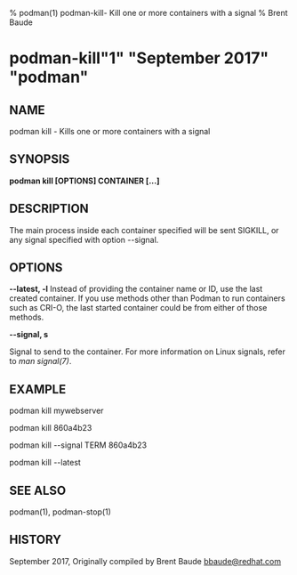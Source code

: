 % podman(1) podman-kill- Kill one or more containers with a signal
% Brent Baude
# podman-kill"1" "September 2017" "podman"

## NAME
podman kill - Kills one or more containers with a signal

## SYNOPSIS
**podman kill [OPTIONS] CONTAINER [...]**

## DESCRIPTION
The main process inside each container specified will be sent SIGKILL, or any signal specified with option --signal.

## OPTIONS
**--latest, -l**
Instead of providing the container name or ID, use the last created container. If you use methods other than Podman
to run containers such as CRI-O, the last started container could be from either of those methods.

**--signal, s**

Signal to send to the container. For more information on Linux signals, refer to *man signal(7)*.


## EXAMPLE

podman kill mywebserver

podman kill 860a4b23

podman kill --signal TERM 860a4b23

podman kill --latest

## SEE ALSO
podman(1), podman-stop(1)

## HISTORY
September 2017, Originally compiled by Brent Baude <bbaude@redhat.com>
